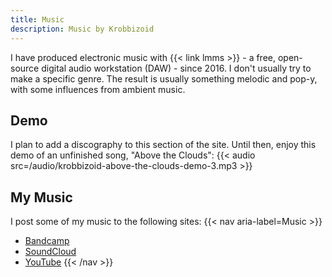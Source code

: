 ```yaml
---
title: Music
description: Music by Krobbizoid
---
```


I have produced electronic music with {{< link lmms >}} - a free,
open-source digital audio workstation (DAW) - since 2016. I don't usually try
to make a specific genre. The result is usually something melodic and pop-y,
with some influences from ambient music.

## Demo
I plan to add a discography to this section of the site. Until then, enjoy this
demo of an unfinished song, "Above the Clouds":
{{< audio src=/audio/krobbizoid-above-the-clouds-demo-3.mp3 >}}

## My Music
I post some of my music to the following sites:
{{< nav aria-label=Music >}}
* [Bandcamp](https://krobbizoid.bandcamp.com)
* [SoundCloud](https://soundcloud.com/krobbizoid)
* [YouTube](https://www.youtube.com/@krobbizoid)
{{< /nav >}}
